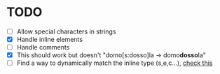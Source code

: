 # TODO
- [ ] Allow special characters in strings
- [x] Handle inline elements
- [ ] Handle comments
- [x] This should work but doesn't "domo[s:dosso]la -> domo<strong>dosso</strong>la"
- [ ] Find a way to dynamically match the inline type (s,e,c...), [check this](https://stackoverflow.com/questions/3101366/regex-to-match-all-permutations-of-1-2-3-4-without-repetition)
